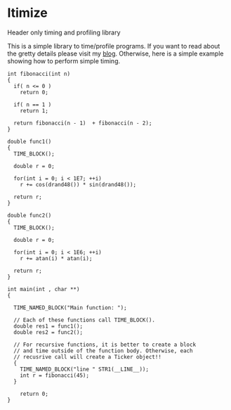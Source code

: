 # Itimize
Header only timing and profiling library

This is a simple library to time/profile programs. If you want to read about the gretty details please visit my [blog](http://drareni.com/post/TQ6VP1HWUVK5PHVG). Otherwise, here is a simple example showing how to perform simple timing.

```
int fibonacci(int n)
{
  if( n <= 0 )
    return 0;

  if( n == 1 )
    return 1;

  return fibonacci(n - 1)  + fibonacci(n - 2);
}

double func1()
{
  TIME_BLOCK();

  double r = 0;

  for(int i = 0; i < 1E7; ++i)
    r += cos(drand48()) * sin(drand48());

  return r;
}

double func2()
{
  TIME_BLOCK();

  double r = 0;

  for(int i = 0; i < 1E6; ++i)
    r += atan(i) * atan(i);

  return r;
}

int main(int , char **)
{

  TIME_NAMED_BLOCK("Main function: ");

  // Each of these functions call TIME_BLOCK().
  double res1 = func1();
  double res2 = func2();

  // For recursive functions, it is better to create a block 
  // and time outside of the function body. Otherwise, each 
  // recusrive call will create a Ticker object!!
  {
    TIME_NAMED_BLOCK("line " STR1(__LINE__));
    int r = fibonacci(45);
  }

	return 0;
}
```
